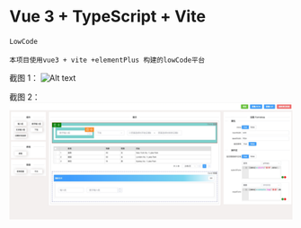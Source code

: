 <!--
 * @Author: luyao
 * @Date: 2022-11-17 17:26:41
 * @LastEditTime: 2022-11-17 20:24:42
 * @Description:
 * @LastEditors: luyao
 * @FilePath: /Y-render/README.md
-->

# Vue 3 + TypeScript + Vite

```
LowCode

本项目使用vue3 + vite +elementPlus 构建的lowCode平台

```

截图 1：
![Alt text](https://github.com/LYao0919/Y-render/blob/master/src/assets/example.gif)

截图 2：
![Alt text](https://github.com/LYao0919/Y-render/blob/master/src/assets/example1.jpeg)
